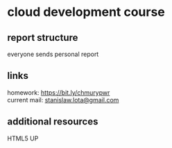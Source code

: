 # cloud development course

## report structure

everyone sends personal report

## links

homework: <https://bit.ly/chmurypwr>  
current mail: <stanislaw.lota@gmail.com>

## additional resources

HTML5 UP
